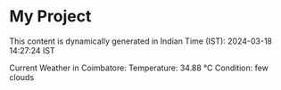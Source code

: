 # My Project

This content is dynamically generated in Indian Time (IST): 2024-03-18 14:27:24 IST


Current Weather in Coimbatore:
Temperature: 34.88 °C
Condition: few clouds
